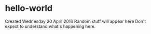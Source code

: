 # hello-world
Created Wednesday 20 April 2016
Random stuff will appear here
Don't expect to understand what's happening here.
